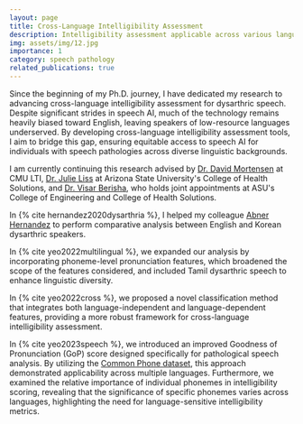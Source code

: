 ```yaml
---
layout: page
title: Cross-Language Intelligibility Assessment
description: Intelligibility assessment applicable across various languages
img: assets/img/12.jpg
importance: 1
category: speech pathology
related_publications: true
---
```


Since the beginning of my Ph.D. journey, I have dedicated my research to advancing cross-language intelligibility assessment for dysarthric speech. Despite significant strides in speech AI, much of the technology remains heavily biased toward English, leaving speakers of low-resource languages underserved. By developing cross-language intelligibility assessment tools, I aim to bridge this gap, ensuring equitable access to speech AI for individuals with speech pathologies across diverse linguistic backgrounds. 

I am currently continuing this research advised by [Dr. David Mortensen](https://www.cs.cmu.edu/~dmortens/) at CMU LTI, [Dr. Julie Liss](https://search.asu.edu/profile/50291) at Arizona State University's College of Health Solutions, and [Dr. Visar Berisha](https://scholar.google.com/citations?user=MQBn718AAAAJ&hl=en), who holds joint appointments at ASU's College of Engineering and College of Health Solutions.

In {% cite hernandez2020dysarthria %}, I helped my colleague [Abner Hernandez](https://scholar.google.com/citations?user=M42WCJEAAAAJ&hl=en&oi=ao) to perform comparative analysis between English and Korean dysarthric speakers. 

In {% cite yeo2022multilingual %}, we expanded our analysis by incorporating phoneme-level pronunciation features, which broadened the scope of the features considered, and included Tamil dysarthric speech to enhance linguistic diversity.

In {% cite yeo2022cross %}, we proposed a novel classification method that integrates both language-independent and language-dependent features, providing a more robust framework for cross-language intelligibility assessment.

In {% cite yeo2023speech %}, we introduced an improved Goodness of Pronunciation (GoP) score designed specifically for pathological speech analysis. By utilizing the [Common Phone dataset](https://arxiv.org/pdf/2201.05912), this approach demonstrated applicability across multiple languages. Furthermore, we examined the relative importance of individual phonemes in intelligibility scoring, revealing that the significance of specific phonemes varies across languages, highlighting the need for language-sensitive intelligibility metrics.
